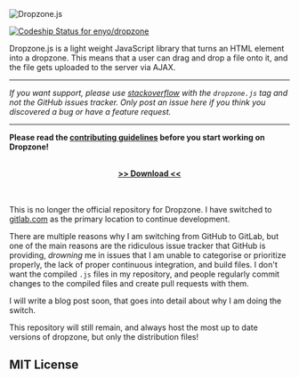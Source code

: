 <img alt="Dropzone.js" src="http://www.dropzonejs.com/images/new-logo.svg" />

[ ![Codeship Status for enyo/dropzone](https://codeship.com/projects/3fc90800-74e0-0132-38ce-22ab3bab314c/status?branch=master)](https://codeship.com/projects/55087)

Dropzone.js is a light weight JavaScript library that turns an HTML element into a dropzone.
This means that a user can drag and drop a file onto it, and the file gets uploaded to the server via AJAX.

* * *

_If you want support, please use [stackoverflow](http://stackoverflow.com/) with the `dropzone.js` tag and not the
GitHub issues tracker. Only post an issue here if you think you discovered a bug or have a feature request._

* * *

**Please read the [contributing guidelines](CONTRIBUTING.md) before you start working on Dropzone!**

<br>
<div align="center">
  <a href="https://gitlab.com/meno/dropzone/builds/artifacts/master/download?job=release"><strong>&gt;&gt; Download &lt;&lt;</strong></a>
</div>
<br>
<br>

This is no longer the official repository for Dropzone. I have switched to [gitlab.com](https://gitlab.com/meno/dropzone)
as the primary location to continue development.
 
There are multiple reasons why I am switching from GitHub to GitLab, but one of the main reasons are the ridiculous
issue tracker that GitHub is providing, *drowning* me in issues that I am unable to categorise or prioritize properly,
the lack of proper continuous integration, and build files. I don't want the compiled `.js` files in my repository, and
people regularly commit changes to the compiled files and create pull requests with them.

I will write a blog post soon, that goes into detail about why I am doing the switch.

This repository will still remain, and always host the most up to date versions of dropzone, but only the distribution
files!

MIT License
-----------
